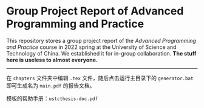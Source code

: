 # Group Project Report of Advanced Programming and Practice

This repository stores a group project report of the *Advanced Programming and Practice* course in 2022 spring at the University of Science and Technology of China. We established it for in-group collaboration. **The stuff here is useless to almost everyone.**

---

在 `chapters` 文件夹中编辑 `.tex` 文件，随后点击运行主目录下的 `generator.bat` 即可生成名为 `main.pdf` 的报告文档。

模板的帮助手册：`ustcthesis-doc.pdf`
